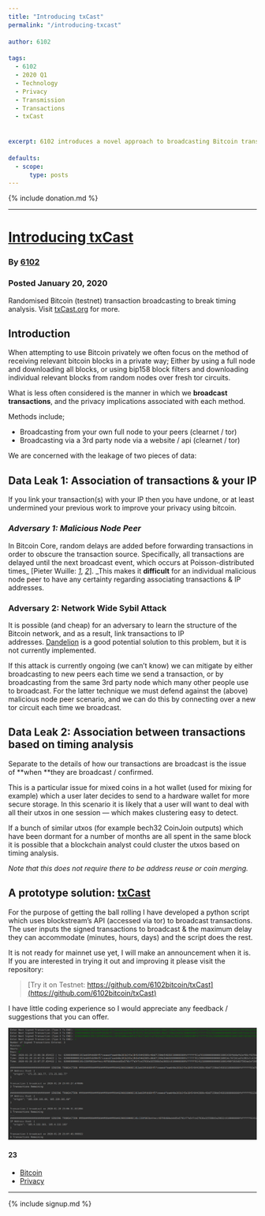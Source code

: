```yaml
---
title: "Introducing txCast"
permalink: "/introducing-txcast" 

author: 6102

tags:
  - 6102
  - 2020 Q1
  - Technology
  - Privacy
  - Transmission
  - Transactions
  - txCast


excerpt: 6102 introduces a novel approach to broadcasting Bitcoin transactions in a private manner. Posted January 20, 2020.

defaults:
  - scope:
      type: posts
---
```


{% include donation.md %}

***

# [Introducing txCast](https://medium.com/@6102bitcoin/introducing-txcast-2bf2d8033002)
### By [6102](https://twitter.com/6102bitcoin)
### Posted January 20, 2020

Randomised Bitcoin (testnet) transaction broadcasting to break timing analysis. Visit [txCast.org](https://txcast.org/) for more.

## Introduction

When attempting to use Bitcoin privately we often focus on the method of receiving relevant bitcoin blocks in a private way; Either by using a full node and downloading all blocks, or using bip158 block filters and downloading individual relevant blocks from random nodes over fresh tor circuits.

What is less often considered is the manner in which we **broadcast transactions**, and the privacy implications associated with each method.

Methods include;

*   Broadcasting from your own full node to your peers (clearnet / tor)
*   Broadcasting via a 3rd party node via a website / api (clearnet / tor)

We are concerned with the leakage of two pieces of data:

## Data Leak 1: Association of transactions & your IP

If you link your transaction(s) with your IP then you have undone, or at least undermined your previous work to improve your privacy using bitcoin.

### _Adversary 1: Malicious Node Peer_

In Bitcoin Core, random delays are added before forwarding transactions in order to obscure the transaction source. Specifically, all transactions are delayed until the next broadcast event, which occurs at Poisson-distributed times_ \[Pieter Wuille: _[_1_](https://bitcoin.stackexchange.com/a/76799)_, _[_2_](https://bitcoin.stackexchange.com/a/76799)_\]. _This makes it **difficult** for an individual malicious node peer to have any certainty regarding associating transactions & IP addresses.

### Adversary 2: Network Wide Sybil Attack

It is possible (and cheap) for an adversary to learn the structure of the Bitcoin network, and as a result, link transactions to IP addresses. [Dandelion](https://github.com/bitcoin/bips/blob/master/bip-0156.mediawiki) is a good potential solution to this problem, but it is not currently implemented.

If this attack is currently ongoing (we can’t know) we can mitigate by either broadcasting to new peers each time we send a transaction, or by broadcasting from the same 3rd party node which many other people use to broadcast. For the latter technique we must defend against the (above) malicious node peer scenario, and we can do this by connecting over a new tor circuit each time we broadcast.

## Data Leak 2: Association between transactions based on timing analysis

Separate to the details of how our transactions are broadcast is the issue of **when **they are broadcast / confirmed.

This is a particular issue for mixed coins in a hot wallet (used for mixing for example) which a user later decides to send to a hardware wallet for more secure storage. In this scenario it is likely that a user will want to deal with all their utxos in one session — which makes clustering easy to detect.

If a bunch of similar utxos (for example bech32 CoinJoin outputs) which have been dormant for a number of months are all spent in the same block it is possible that a blockchain analyst could cluster the utxos based on timing analysis.

_Note that this does not require there to be address reuse or coin merging._

## A prototype solution: [txCast](https://github.com/6102bitcoin/txCast)

For the purpose of getting the ball rolling I have developed a python script which uses blockstream’s API (accessed via tor) to broadcast transactions. The user inputs the signed transactions to broadcast & the maximum delay they can accommodate (minutes, hours, days) and the script does the rest.

It is not ready for mainnet use yet, I will make an announcement when it is. If you are interested in trying it out and improving it please visit the repository:

> [Try it on Testnet: https://github.com/6102bitcoin/txCast](https://github.com/6102bitcoin/txCast)

I have little coding experience so I would appreciate any feedback / suggestions that you can offer.

![](/assets/images/2020/m1/6102-1.png)

#### 23

*   [Bitcoin](https://medium.com/tag/bitcoin)
*   [Privacy](https://medium.com/tag/privacy)

***

{% include signup.md %}